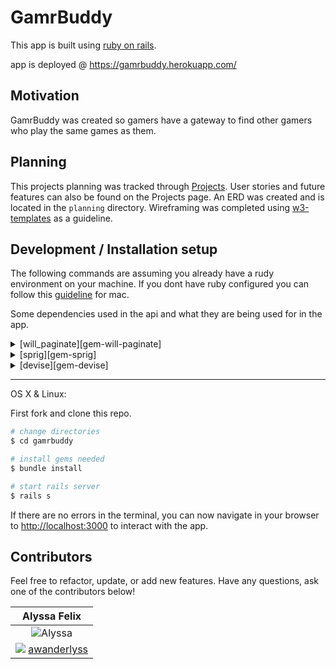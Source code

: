 # GamrBuddy

This app is built using [ruby on rails][rails-ref].

app is deployed @ https://gamrbuddy.herokuapp.com/

## Motivation

GamrBuddy was created so gamers have a gateway to find other gamers who play the same games as them.

## Planning

This projects planning was tracked through [Projects][projects-link]. User stories and future features can also be found on the Projects page. An ERD was created and is located in the `planning` directory. Wireframing was completed using [w3-templates][w3-templates] as a guideline.

## Development / Installation setup

The following commands are assuming you already have a rudy environment on your machine. If you dont have ruby configured you can follow this [guideline][ruby-guide] for mac.

Some dependencies used in the api and what they are being used for in the app.

<details>
  <summary>
    [will_paginate][gem-will-paginate]
  </summary>
  ```rb
    will_paginate is a pagination library.
    It was used in the project to create pages that will display a total of six games on them.
  ```
</details>
<details>
  <summary>
    [sprig][gem-sprig]
  </summary>
  <br>
  ```
  sprig is used to add seed/sample data to your Rails applications.
  It was used to simplify the the process for creating all the games and seeding the database.
  ```
</details>
<details>
  <summary>
    [devise][gem-devise]
  </summary>
  <br>
  ```
  Devise is a flexible authentication solution for Rails based on Warden.
  It was used to create a secure login for users to have access to different features.
  ```
</details>

___
OS X & Linux:

First fork and clone this repo.

```sh
# change directories
$ cd gamrbuddy
```
```sh
# install gems needed
$ bundle install
```
```sh
# start rails server
$ rails s
```
If there are no errors in the terminal, you can now navigate in your browser to <http://localhost:3000> to interact with the app.

## Contributors

Feel free to refactor, update, or add new features. Have any questions, ask one of the contributors below!

| Alyssa Felix |
|:------------:|
| ![Alyssa](https://avatars0.githubusercontent.com/u/22528201?v=3&s=100)|
| ![][github-logo] [awanderlyss](https://github.com/awanderlyss) |



[gem-devise]: https://github.com/plataformatec/devise
[gem-sprig]: https://github.com/vigetlabs/sprig
[gem-will-paginate]: https://github.com/mislav/will_paginate
[github-logo]: http://cdn.shopify.com/s/files/1/0051/4802/t/72/assets/favicon.ico?1744047789295863037
[projects-link]: https://github.com/awanderlyss/gamrbuddy/projects/1
[rails-ref]: http://rubyonrails.org/
[ruby-guide]: http://railsapps.github.io/installrubyonrails-mac.html
[w3-templates]: http://www.w3schools.com/w3css/w3css_templates.asp
